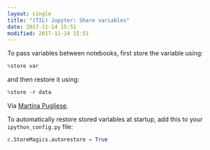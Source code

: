 ```yaml
---
layout: single
title: "(TIL) Jupyter: Share variables"
date: 2017-11-14 15:51
modified: 2017-11-14 15:51
---
```


To pass variables between notebooks, first store the variable using:

```python
%store var
```

and then restore it using:

```python
%store -r data
```

Via [Martina Pugliese](https://martinapugliese.github.io/jupyter-customise/).

To automatically restore stored variables at startup, add this to your `ipython_config.py` file:

```python
c.StoreMagics.autorestore = True
```
